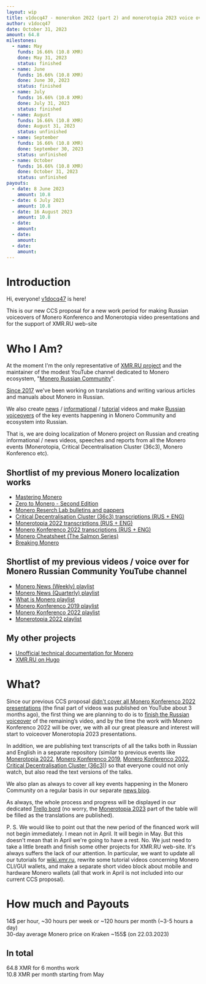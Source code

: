 ```yaml
---
layout: wip
title: v1docq47 - monerokon 2022 (part 2) and monerotopia 2023 voice over and working on xmr.ru
author: v1docq47
date: October 31, 2023
amount: 64.8
milestones:
  - name: May
    funds: 16.66% (10.8 XMR)
    done: May 31, 2023
    status: finished
  - name: June
    funds: 16.66% (10.8 XMR)
    done: June 30, 2023
    status: finished
  - name: July
    funds: 16.66% (10.8 XMR)
    done: July 31, 2023
    status: finished
  - name: August
    funds: 16.66% (10.8 XMR)
    done: August 31, 2023
    status: unfinished
  - name: September
    funds: 16.66% (10.8 XMR)
    done: September 30, 2023
    status: unfinished
  - name: October
    funds: 16.66% (10.8 XMR)
    done: October 31, 2023
    status: unfinished
payouts:
  - date: 8 June 2023
    amount: 10.8
  - date: 6 July 2023
    amount: 10.8
  - date: 16 August 2023
    amount: 10.8
  - date:
    amount:
  - date:
    amount:
  - date:
    amount:
---
```


# Introduction

Hi, everyone! [v1docq47](https://t.me/v1docq47) is here!

This is our new CCS proposal for a new work period for making Russian voiceovers of Monero Konferenco and Monerotopia video presentations and for the support of XMR.RU web-site

# Who I Am?

At the moment I'm the only representative of [XMR.RU project](https://xmr.ru/) and the maintainer of the modest YouTube channel dedicated to Monero ecosystem, "[Monero Russian Community](https://www.youtube.com/channel/UChZc5PLsbP5zeFrmOYMKGmA)".

[Since 2017](https://github.com/pulls?q=is%3Apr+author%3Av1docq47+archived%3Afalse+is%3Aclosed+sort%3Acreated-asc) we've been working on translations and writing various articles and manuals about Monero in Russian.

We also create [news](https://www.youtube.com/watch?v=ixUamqRd3nc&list=PLQyX7h187qnQWtCN6brBXsB9QLEuaJWQO) / [informational](https://www.youtube.com/watch?v=FOsHxWG5jNs&list=PLQyX7h187qnTqq4_-EAnp4HZk9eJpMvZK) / [tutorial](https://www.youtube.com/watch?v=bug2_NvHeNs&list=PLQyX7h187qnTGFHdrdZL7VRxQINEQZ2xJ) videos and make [Russian voiceovers](https://www.youtube.com/watch?v=69Vszlx5PQ0&list=PLQyX7h187qnR3doOALJAmHv1mAVPNzNV9) of the key events happening in Monero Community and ecosystem into Russian.

That is, we are doing localization of Monero project on Russian and creating informational / news videos, speeches and reports from all the Monero events (Monerotopia, Critical Decentralisation Cluster (36c3), Monero Konferenco etc). 

## Shortlist of my previous Monero localization works

- [Mastering Monero](https://github.com/monerobook/monerobook/pull/81)
- [Zero to Monero - Second Edition](https://github.com/UkoeHB/Monero-RCT-report/pull/9)
- [Monero Reserch Lab bulletins and pappers](https://github.com/v1docq47/monero-research-lab-translations/tree/main/publications/bulletins)
- [Critical Decentralisation Cluster (36c3) transcriptions (RUS + ENG)](https://github.com/v1docq47/monero-cdc-36c3-transcriptions)
- [Monerotopia 2022 transcriptions (RUS + ENG)](https://github.com/v1docq47/monerotopia-2022-transcriptions)
- [Monero Konferenco 2022 transcriptions (RUS + ENG)](https://github.com/v1docq47/monerokon-2022-transcriptions)
- [Monero Cheatsheet (The Salmon Series)](https://www.bybaro.it/Moh3po/)
- [Breaking Monero](https://github.com/monero-ecosystem/outreach-docs/tree/master/monero-outreach-docs/translations/ru/transcriptions/breaking_monero)

## Shortlist of my previous videos / voice over for Monero Russian Community YouTube channel
- [Monero News (Weekly) playlist](https://www.youtube.com/watch?v=ixUamqRd3nc&list=PLQyX7h187qnQWtCN6brBXsB9QLEuaJWQO)
- [Monero News (Quarterly) playlist](https://www.youtube.com/watch?v=rhWi3a3gZXw&list=PLQyX7h187qnTrEQo1n1_-lxR5tk0qlRKo)
- [What is Monero playlist](https://www.youtube.com/watch?v=FOsHxWG5jNs&list=PLQyX7h187qnTqq4_-EAnp4HZk9eJpMvZK)
- [Monero Konferenco 2019 playlist](https://www.youtube.com/watch?v=56Tr03HzGJ8&list=PLQyX7h187qnSZG_PTYtO57_z_nFOlWWEM)
- [Monero Konferenco 2022 playlist](https://www.youtube.com/watch?v=69Vszlx5PQ0&list=PLQyX7h187qnR3doOALJAmHv1mAVPNzNV9)
- [Monerotopia 2022 playlist](https://www.youtube.com/watch?v=c6Zu_sqO0pQ&list=PLQyX7h187qnT3F0H-jkINsNR9jG_-3SUU)

## My other projects

- [Unofficial technical documentation for Monero](https://wiki.xmr.ru/)
- [XMR.RU on Hugo](https://github.com/xmr-ru/xmr_ru)

# What?

Since our previous CCS proposal [didn't cover all Monero Konferenco 2022 presentations](https://trello.com/c/voUReLOW/1-monero-konferenco-2022-on-russian-voiceover) (the final part of videos was published on YouTube about 3 months ago), the first thing we are planning to do is to [finish the Russian voiceover](https://trello.com/c/ElHmwsLA/1-monero-konferenco-2022-on-russian-voice-over) of the remaining’s video, and by the time the work with Monero Konferenco 2022 will be over, we with all our great pleasure and interest will start to voiceover Monerotopia 2023 presentations.

In addition, we are publishing text transcripts of all the talks both in Russian and English in a separate repository (similar to previous events like [Monerotopia 2022](https://github.com/v1docq47/monerotopia-2022-transcriptions), [Monero Konferenco 2019](https://github.com/xmr-ru/xmr_ru/tree/main/content/logs/konferenco-2019), [Monero Konferenco 2022](https://github.com/v1docq47/monerokon-2022-transcriptions), [Critical Decentralisation Cluster (36c3)](https://github.com/v1docq47/monero-cdc-36c3-transcriptions)) so that everyone could not only watch, but also read the text versions of the talks.

We also plan as always to cover all key events happening in the Monero Community on a regular basis in our separate [news blog](https://www.youtube.com/watch?v=ixUamqRd3nc&list=PLQyX7h187qnQWtCN6brBXsB9QLEuaJWQO).

As always, the whole process and progress will be displayed in our dedicated [Trello bord](https://trello.com/b/i5ibESCu/may-2023-october-2023) (no worry, the [Monerotopia 2023](https://trello.com/c/6L9wVlos/4-monerotopia-2023-on-russian-voice-over) part of the table will be filled as the translations are published).

P. S. We would like to point out that the new period of the financed work will not begin immediately. I mean not in April. It will begin in May. But this doesn't mean that in April we're going to have a rest. No. We just need to take a little breath and finish some other projects for XMR.RU web-site. It's always suffers the lack of our attention. In particular, we want to update all our tutorials for [wiki.xmr.ru](https://wiki.xmr.ru/), rewrite some tutorial videos concerning Monero CLI/GUI wallets, and make a separate short video block about mobile and hardware Monero wallets (all that work in April is not included into our current CCS proposal).

# How much and Payouts

14$ per hour, \~30 hours per week or \~120 hours per month (\~3-5 hours а day)  
30-day average Monero price on Kraken \~155$ (on 22.03.2023)

## In total

64.8 XMR for 6 months work  
10.8 XMR per month starting from May

